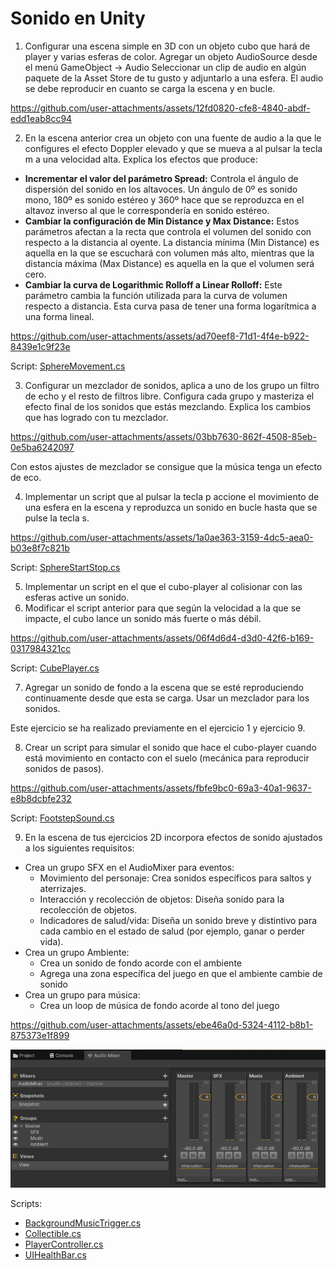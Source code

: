 # Sonido en Unity
1. Configurar una escena simple en 3D con un objeto cubo que hará de player y varias esferas de color. Agregar un objeto AudioSource desde el menú GameObject → Audio 
Seleccionar un clip de audio en algún paquete de la Asset Store de tu gusto y adjuntarlo a una esfera. El audio se debe reproducir en cuanto se carga la escena y en bucle.

https://github.com/user-attachments/assets/12fd0820-cfe8-4840-abdf-edd1eab8cc94

2. En la escena anterior crea un objeto con una fuente de audio a la que le configures el efecto Doppler elevado y que se mueva a al pulsar la tecla m a una velocidad alta. Explica los efectos que produce:
- **Incrementar el valor del parámetro Spread:** Controla el ángulo de dispersión del sonido en los altavoces. Un ángulo de 0º es sonido mono, 180º es sonido estéreo y 360º hace que se reproduzca en el altavoz inverso al que le correspondería en sonido estéreo.
- **Cambiar la configuración de Min Distance y Max Distance:** Estos parámetros afectan a la recta que controla el volumen del sonido con respecto a la distancia al oyente. La distancia mínima (Min Distance) es aquella en la que se escuchará con volumen más alto, mientras que la distancia máxima (Max Distance) es aquella en la que el volumen será cero.
- **Cambiar la curva de Logarithmic Rolloff a Linear Rolloff:** Este parámetro cambia la función utilizada para la curva de volumen respecto a distancia. Esta curva pasa de tener una forma logarítmica a una forma lineal.

https://github.com/user-attachments/assets/ad70eef8-71d1-4f4e-b922-8439e1c9f23e

Script: [SphereMovement.cs](scripts/SphereMovement.cs)

3. Configurar un mezclador de sonidos, aplica a uno de los grupo un filtro de echo y el resto de filtros libre. Configura cada grupo y masteriza el efecto final de los sonidos que estás mezclando. Explica los cambios que has logrado con tu mezclador.

https://github.com/user-attachments/assets/03bb7630-862f-4508-85eb-0e5ba6242097

Con estos ajustes de mezclador se consigue que la música tenga un efecto de eco.

4. Implementar un script que al pulsar la tecla p accione el movimiento de una esfera en la escena y reproduzca un sonido en bucle hasta que se pulse la tecla s.

https://github.com/user-attachments/assets/1a0ae363-3159-4dc5-aea0-b03e8f7c821b

Script: [SphereStartStop.cs](scripts/SphereStartStop.cs)

5. Implementar un script en el que el cubo-player al colisionar con las esferas active un sonido.
6. Modificar el script anterior para que según la velocidad a la que se impacte, el cubo lance un sonido más fuerte o más débil.

https://github.com/user-attachments/assets/06f4d6d4-d3d0-42f6-b169-0317984321cc

Script: [CubePlayer.cs](scripts/CubePlayer.cs)

7. Agregar un sonido de fondo a la escena que se esté reproduciendo continuamente desde que esta se carga. Usar un mezclador para los sonidos.

Este ejercicio se ha realizado previamente en el ejercicio 1 y ejercicio 9.

8. Crear un script para simular el sonido que hace el cubo-player cuando está movimiento en contacto con el suelo (mecánica para reproducir sonidos de pasos).

https://github.com/user-attachments/assets/fbfe9bc0-69a3-40a1-9637-e8b8dcbfe232

Script: [FootstepSound.cs](scripts/FootstepSound.cs)

9. En la escena de tus ejercicios 2D incorpora efectos de sonido ajustados a los siguientes requisitos:
- Crea un grupo SFX en el AudioMixer para eventos:
    - Movimiento del personaje: Crea sonidos específicos para saltos y aterrizajes.
    - Interacción y recolección de objetos: Diseña sonido para la recolección de objetos.
    - Indicadores de salud/vida: Diseña un sonido breve y distintivo para cada cambio en el estado de salud (por ejemplo, ganar o perder vida).
- Crea un grupo Ambiente:
    - Crea un sonido de fondo acorde con el ambiente
    - Agrega una zona específica del juego en que el ambiente cambie de sonido
- Crea un grupo para música: 
    - Crea un loop de música de fondo acorde al tono del juego

https://github.com/user-attachments/assets/ebe46a0d-5324-4112-b8b1-875373e1f899

![ej9](imgs/ej9.png)



Scripts: 
- [BackgroundMusicTrigger.cs](scripts/BackgroundMusicTrigger.cs)
- [Collectible.cs](scripts/Collectible.cs)
- [PlayerController.cs](scripts/PlayerController.cs)
- [UIHealthBar.cs](scripts/UIHealthBar.cs)
